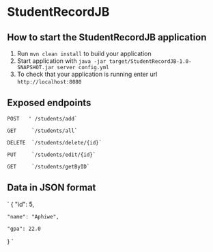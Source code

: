 # StudentRecordJB

How to start the StudentRecordJB application
---

1. Run `mvn clean install` to build your application
1. Start application with `java -jar target/StudentRecordJB-1.0-SNAPSHOT.jar server config.yml`
1. To check that your application is running enter url `http://localhost:8080`


Exposed endpoints
---


    POST   ' /students/add`

    GET     `/students/all`

    DELETE  `/students/delete/{id}`

    PUT     `/students/edit/{id}`

    GET     `/students/getByID`


Data in JSON format
---


`
{
    "id": 5,

    "name": "Aphiwe",

    "gpa": 22.0
}
`
